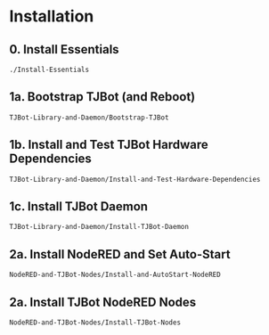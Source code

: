 # Installation


## 0. Install Essentials

`./Install-Essentials`


## 1a. Bootstrap TJBot (and Reboot)

`TJBot-Library-and-Daemon/Bootstrap-TJBot`


## 1b. Install and Test TJBot Hardware Dependencies

`TJBot-Library-and-Daemon/Install-and-Test-Hardware-Dependencies`


## 1c. Install TJBot Daemon

`TJBot-Library-and-Daemon/Install-TJBot-Daemon`


## 2a. Install NodeRED and Set Auto-Start

`NodeRED-and-TJBot-Nodes/Install-and-AutoStart-NodeRED`


## 2a. Install TJBot NodeRED Nodes

`NodeRED-and-TJBot-Nodes/Install-TJBot-Nodes`

